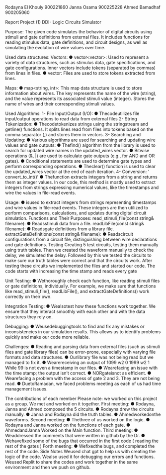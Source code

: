 Rodayna El Khouly 900221860
 Janna Osama 900225228
 Ahmed Bamadhaf 900205060
 
 Report Project (1) DDI- Logic Circuits Simulator
 
 Purpose:
 The given code simulates the behavior of digital circuits using stimuli and gate definitions from
 external files. It includes functions for reading stimulus data, gate definitions, and circuit
 designs, as well as simulating the evolution of wire values over time.
 
 Used data structures:
 Vectors:
 ● vector<vector<string>>: Used to represent a variety of data structures, such as stimulus
 data, gate specifications, and gate configurations. Inner vectors include tokens (separated
 by commas) from lines in files.
 ● vector<string>: Files are used to store tokens extracted from lines.
 
 Maps:
 ● map<string, int>: This map data structure is used to store information about wires. The
 key represents the name of the wire (string), and the value represents its associated
 stimuli value (integer). Stores the name of wires and their corresponding stimuli values.
 
 Used Algorithms:
 1- File Input/Output (I/O):
 ● Thecodeutilizes file input/output operations to read data from external files
 2- String Tokenization:
 ● Thecodetokenizes strings using the stringstream and getline() functions. It splits
 lines read from files into tokens based on the comma separator (,) and stores them
 in vectors.
3- Searching and Updating:
 ● Various algorithms are used for searching and updating wire values and gate
 outputs:
 ● Thefind() algorithm from the <algorithm> library is used to search for
 updated wire names in the updated_wires vector.
 ● Bitwise operations (&, |) are used to calculate gate outputs (e.g., for AND
 and OR gates).
 ● Conditional statements are used to determine gate types and perform
 corresponding operations.
 ● Theclear() function is used to clear the updated_wires vector at the end of
 each iteration.
 4- Conversion: ‘ convert_to_int()’
 ● Thefunction extracts integers from a string and returns them as integer values. In
 our code, this method is mostly used to extract integers from strings expressing
 numerical values, like the timestamps and wire the values in file-read events.
 
 Usage:
 ● isused to extract integers from strings representing timestamps and wire values in
 file-read events. These integers are then utilized to perform comparisons,
 calculations, and updates during digital circuit simulation.
 Functions and Their Purposes:
 read_stimuli_file(const string& filename):
 ● Readsstimuli data from a file.
 readLibFile(const string& filename):
 ● Readsgate definitions from a library file.
 extractGateDefinitions(const string& filename):
 ● Readscircuit configurations from a circuit file, distinguishing between wire declarations
 and gate definitions.
 Testing
Creating 5 test circuits, testing them manually using truth tables.
 Then we created the waveform manually to check the delay, we simulated the delay.
Followed by this we tested the circuits to make sure our truth tables were correct and that the
 circuits work.
After testing these circuits we implemented the files and started our code.
 The code starts with increasing the time stamp and reads every gate
 
 Unit Testing:
 ● Wethoroughly check each function, like reading stimuli files or gate definitions,
 individually. For example, we make sure that functions like read_stimuli_file(),
 readLibFile(), and extractGateDefinitions() work correctly on their own.
 
 Integration Testing:
 ● Wealsotest how these functions work together. We ensure that they interact
 smoothly with each other and with the data structures they rely on.
 
 Debugging:
 ● Weusedebuggingtools to find and fix any mistakes or inconsistencies in our
 simulation results. This allows us to identify problems quickly and make our code
 more reliable.
 
Challenges:
 ● Reading and parsing data from external files (such as stimuli files and gate library files)
 can be error-prone, especially with varying file formats and data structures.
 ● Ourlibrary file was not being read but we managed to fix it.
 ● Wearereceiving an output of
 1099 w2 0
 1999 w2 1
 While 99 is not even a timestamp in our files.
 ● Wearefacing an issue with the time stamp; the output isn’t correct.
 ● NORgateisnot as efficient.
 ● Wearefacing a problem with the access of gate 2 and 3. They are not being read.
 ● DuetoRamadan, we faced problems meeting as each of us had time management issues.
 
 The contributions of each member
 Please note: we worked on this project as a group. We met and worked on it together.
 First meeting:
 ● Rodayna, Janna and Ahmed composed the 5 circuits.
 ● Rodayna drew the circuits manually.
 ● Janna and Rodayna did the truth tables.
 ● Ahmedworkedonthe waveforms.
 Second meeting:
 ● Thethree of us worked on the logic.
 ● Rodayna and Janna worked on the functions of each gate.
 ● AhmedandJanna Worked on the Main function.
 Third meeting:
 ● Weaddressed the comments that were written in github by the Dr.
● Wehavefixed some of the bugs that occurred in the first code ( reading the rest of the
 gates )
 Forth meeting:
 ● Wefixedthe bugs, and completed the rest of the code.
 Side Notes
 Weused chat gpt to help us with creating the logic of the code.
 Wealso used it for debugging our errors and functions.
 Weused Replit to share the codes and work together in the same environment and then we push
 on github.
